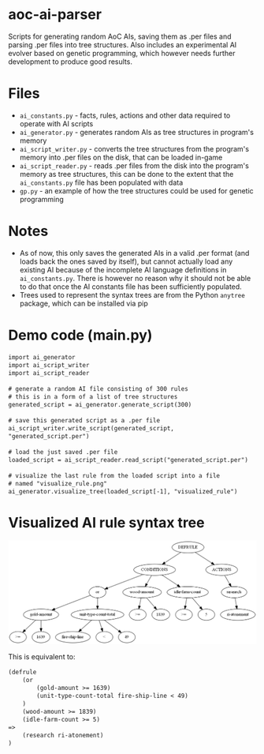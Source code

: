 # aoc-ai-parser
Scripts for generating random AoC AIs, saving them as .per files and parsing .per files into tree structures. Also includes an experimental AI evolver based on genetic programming, which however needs further development to produce good results.

# Files
* `ai_constants.py` - facts, rules, actions and other data required to operate with AI scripts
* `ai_generator.py` - generates random AIs as tree structures in program's memory
* `ai_script_writer.py` - converts the tree structures from the program's memory into .per files on the disk, that can be loaded in-game
* `ai_script_reader.py` - reads .per files from the disk into the program's memory as tree structures, this can be done to the extent that the `ai_constants.py` file has been populated with data
* `gp.py` - an example of how the tree structures could be used for genetic programming

# Notes
* As of now, this only saves the generated AIs in a valid .per format (and loads back the ones saved by itself), but cannot actually load any existing AI because of the incomplete AI language definitions in `ai_constants.py`. There is however no reason why it should not be able to do that once the AI constants file has been sufficiently populated.
* Trees used to represent the syntax trees are from the Python `anytree` package, which can be installed via pip

# Demo code (main.py)
```
import ai_generator
import ai_script_writer
import ai_script_reader

# generate a random AI file consisting of 300 rules
# this is in a form of a list of tree structures
generated_script = ai_generator.generate_script(300)

# save this generated script as a .per file
ai_script_writer.write_script(generated_script, "generated_script.per")

# load the just saved .per file
loaded_script = ai_script_reader.read_script("generated_script.per")

# visualize the last rule from the loaded script into a file
# named "visualize_rule.png"
ai_generator.visualize_tree(loaded_script[-1], "visualized_rule")
```

# Visualized AI rule syntax tree
![Visualized AI rule syntax tree](https://github.com/FLWL/aoc-ai-parser/blob/master/example/visualized_rule.png?raw=true)

This is equivalent to:
```
(defrule
	(or
		(gold-amount >= 1639)
		(unit-type-count-total fire-ship-line < 49)
	)
	(wood-amount >= 1839)
	(idle-farm-count >= 5)
=>
	(research ri-atonement)
)
```
